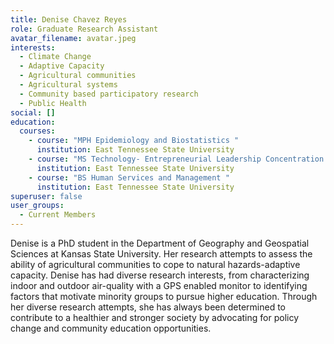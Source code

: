 ```yaml
---
title: Denise Chavez Reyes
role: Graduate Research Assistant
avatar_filename: avatar.jpeg
interests:
  - Climate Change
  - Adaptive Capacity
  - Agricultural communities
  - Agricultural systems
  - Community based participatory research
  - Public Health
social: []
education:
  courses:
    - course: "MPH Epidemiology and Biostatistics "
      institution: East Tennessee State University
    - course: "MS Technology- Entrepreneurial Leadership Concentration "
      institution: East Tennessee State University
    - course: "BS Human Services and Management "
      institution: East Tennessee State University
superuser: false
user_groups:
  - Current Members
---
```

Denise is a PhD student in the Department of Geography and Geospatial Sciences at Kansas State University. Her research attempts to assess the ability of agricultural communities to cope to natural hazards-adaptive capacity. Denise has had diverse research interests, from characterizing indoor and outdoor air-quality with a GPS enabled monitor to identifying factors that motivate minority groups to pursue higher education. Through her diverse research attempts, she has always been determined to contribute to a healthier and stronger society by advocating for policy change and community education opportunities.